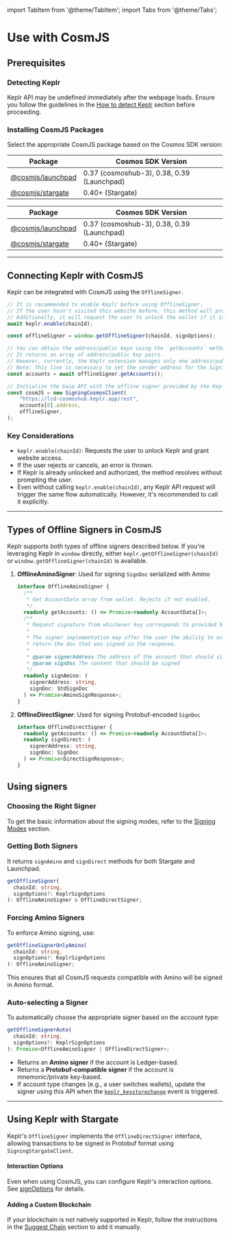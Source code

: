 import TabItem from '@theme/TabItem';
import Tabs from '@theme/Tabs';

# Use with CosmJS

## Prerequisites

### Detecting Keplr
Keplr API may be undefined immediately after the webpage loads. Ensure you follow the guidelines in the [How to detect Keplr](../getting-started/connect-to-keplr#how-to-detect-keplr) section before proceeding.

### Installing CosmJS Packages
Select the appropriate CosmJS package based on the Cosmos SDK version:

<Tabs>
  <TabItem value="npm" label="npm" default>

  | Package | Cosmos SDK Version |
  |---------|--------------------|
  | [@cosmjs/launchpad](https://www.npmjs.com/package/@cosmjs/launchpad) | 0.37 (cosmoshub-3), 0.38, 0.39 (Launchpad) |
  | [@cosmjs/stargate](https://www.npmjs.com/package/@cosmjs/stargate) | 0.40+ (Stargate) |

  </TabItem>

  <TabItem value="yarn" label="Yarn">

  | Package | Cosmos SDK Version |
  |---------|--------------------|
  | [@cosmjs/launchpad](https://classic.yarnpkg.com/en/package/@cosmjs/launchpad) | 0.37 (cosmoshub-3), 0.38, 0.39 (Launchpad) |
  | [@cosmjs/stargate](https://classic.yarnpkg.com/en/package/@cosmjs/cosmwasm-stargate) | 0.40+ (Stargate) |

  </TabItem>
</Tabs>

---

## Connecting Keplr with CosmJS

Keplr can be integrated with CosmJS using the `OfflineSigner`.

```javascript
// It is recommended to enable Keplr before using OfflineSigner.
// If the user hasn't visited this website before, this method will prompt the user to allow access.
// Additionally, it will request the user to unlock the wallet if it is locked.
await keplr.enable(chainId);

const offlineSigner = window.getOfflineSigner(chainId, signOptions);

// You can obtain the address/public keys using the `getAccounts` method.
// It returns an array of address/public key pairs.
// However, currently, the Keplr extension manages only one address/public key pair.
// Note: This line is necessary to set the sender address for the SigningCosmosClient.
const accounts = await offlineSigner.getAccounts();

// Initialize the Gaia API with the offline signer provided by the Keplr extension.
const cosmJS = new SigningCosmosClient(
    "https://lcd-cosmoshub.keplr.app/rest",
    accounts[0].address,
    offlineSigner,
);
```

### Key Considerations
- `keplr.enable(chainId)`: Requests the user to unlock Keplr and grant website access.
- If the user rejects or cancels, an error is thrown.
- If Keplr is already unlocked and authorized, the method resolves without prompting the user.
- Even without calling `keplr.enable(chainId)`, any Keplr API request will trigger the same flow automatically. However, it's recommended to call it explicitly.

---

## Types of Offline Signers in CosmJS

Keplr supports both types of offline signers described below. If you're leveraging Keplr in `window` directly, either `keplr.getOfflineSigner(chainId)` or `window.getOfflineSigner(chainId)` is available.

1. **OfflineAminoSigner**: Used for signing `SignDoc` serialized with Amino
    ```typescript
    interface OfflineAminoSigner {
      /**
       * Get AccountData array from wallet. Rejects if not enabled.
       */
      readonly getAccounts: () => Promise<readonly AccountData[]>;
      /**
       * Request signature from whichever key corresponds to provided bech32-encoded address. Rejects if not enabled.
       *
       * The signer implementation may offer the user the ability to override parts of the signDoc. It must
       * return the doc that was signed in the response.
       *
       * @param signerAddress The address of the account that should sign the transaction
       * @param signDoc The content that should be signed
       */
      readonly signAmino: (
        signerAddress: string,
        signDoc: StdSignDoc
      ) => Promise<AminoSignResponse>;
    }
    ```
2. **OfflineDirectSigner**: Used for signing Protobuf-encoded `SignDoc`
    ```typescript
    interface OfflineDirectSigner {
      readonly getAccounts: () => Promise<readonly AccountData[]>;
      readonly signDirect: (
        signerAddress: string,
        signDoc: SignDoc
      ) => Promise<DirectSignResponse>;
    }
    ```
## Using signers

### Choosing the Right Signer
To get the basic information about the signing modes, refer to the [Signing Modes](../guide/sign-a-message#signing-modes-in-the-cosmos-sdk) section.

### Getting Both Signers

It returns `signAmino` and `signDirect` methods for both Stargate and Launchpad.

```typescript
getOfflineSigner(
  chainId: string,
  signOptions?: KeplrSignOptions
): OfflineAminoSigner & OfflineDirectSigner;
```

### Forcing Amino Signers
To enforce Amino signing, use:
```typescript
getOfflineSignerOnlyAmino(
  chainId: string,
  signOptions?: KeplrSignOptions
): OfflineAminoSigner;
```
This ensures that all CosmJS requests compatible with Amino will be signed in Amino format.

### Auto-selecting a Signer
To automatically choose the appropriate signer based on the account type:
```typescript
getOfflineSignerAuto(
  chainId: string,
  signOptions?: KeplrSignOptions
): Promise<OfflineAminoSigner | OfflineDirectSigner>;
```

- Returns an **Amino signer** if the account is Ledger-based.
- Returns a **Protobuf-compatible signer** if the account is mnemonic/private key-based.
- If account type changes (e.g., a user switches wallets), update the signer using this API when the [`keplr_keystorechange`](../guide/custom-event#key-store-change) event is triggered.

---

## Using Keplr with Stargate

Keplr's `OfflineSigner` implements the `OfflineDirectSigner` interface, allowing transactions to be signed in Protobuf format using `SigningStargateClient`.

#### Interaction Options
Even when using CosmJS, you can configure Keplr's interaction options. See [signOptions](../guide/sign-a-message#sign-options) for details.

#### Adding a Custom Blockchain
If your blockchain is not natively supported in Keplr, follow the instructions in the [Suggest Chain](../guide/suggest-chain) section to add it manually.
